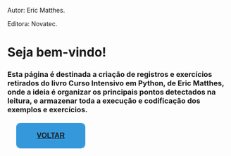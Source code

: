 <style>
.btn {
box-sizing: border-box;
-webkit-appearance: none;
   -moz-appearance: none;
        appearance: none;
background-color: transparent;
border: 2px solid #e74c3c;
border-radius: 0.6em;
color: #e74c3c;
cursor: pointer;
display: -webkit-box;
display: -webkit-flex;
display: -ms-flexbox;
display: flex;
-webkit-align-self: center;
    -ms-flex-item-align: center;
        align-self: center;
font-size: 1rem;
font-weight: 400;
line-height: 1;
margin: 20px;
padding: 1.2em 2.8em;
text-decoration: none;
text-align: center;
text-transform: uppercase;
font-family: 'Montserrat', sans-serif;
font-weight: 700;
}
.btn:hover, .btn:focus {
color: #fff;
outline: 0;
}

.third {
border-color: #3498db;
color: #fff;
box-shadow: 0 0 40px 40px #3498db inset, 0 0 0 0 #3498db;
-webkit-transition: all 150ms ease-in-out;
transition: all 150ms ease-in-out;
}
.third:hover {
box-shadow: 0 0 10px 0 #3498db inset, 0 0 10px 4px #3498db;
}  
</style>

Autor: Eric Matthes.

Editora: Novatec.

# Seja bem-vindo!

### Esta página é destinada a criação de registros e exercícios retirados do livro Curso Intensivo em Python, de Eric Matthes, onde a ideia é organizar os principais pontos detectados na leitura, e armazenar toda a execução e codificação dos exemplos e exercícios.


<button class="btn third"><a href="https://fshreiner.github.io)">Voltar</a></button>
